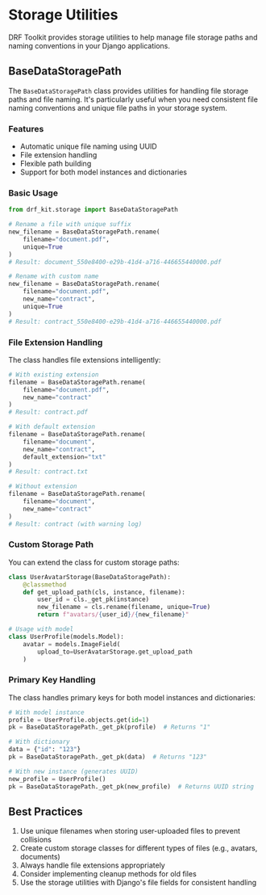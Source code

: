 # Storage Utilities

DRF Toolkit provides storage utilities to help manage file storage paths and naming conventions in your Django applications.

## BaseDataStoragePath

The `BaseDataStoragePath` class provides utilities for handling file storage paths and file naming. It's particularly useful when you need consistent file naming conventions and unique file paths in your storage system.

### Features

- Automatic unique file naming using UUID
- File extension handling
- Flexible path building
- Support for both model instances and dictionaries

### Basic Usage

```python
from drf_kit.storage import BaseDataStoragePath

# Rename a file with unique suffix
new_filename = BaseDataStoragePath.rename(
    filename="document.pdf",
    unique=True
)
# Result: document_550e8400-e29b-41d4-a716-446655440000.pdf

# Rename with custom name
new_filename = BaseDataStoragePath.rename(
    filename="document.pdf",
    new_name="contract",
    unique=True
)
# Result: contract_550e8400-e29b-41d4-a716-446655440000.pdf
```

### File Extension Handling

The class handles file extensions intelligently:

```python
# With existing extension
filename = BaseDataStoragePath.rename(
    filename="document.pdf",
    new_name="contract"
)
# Result: contract.pdf

# With default extension
filename = BaseDataStoragePath.rename(
    filename="document",
    new_name="contract",
    default_extension="txt"
)
# Result: contract.txt

# Without extension
filename = BaseDataStoragePath.rename(
    filename="document",
    new_name="contract"
)
# Result: contract (with warning log)
```

### Custom Storage Path

You can extend the class for custom storage paths:

```python
class UserAvatarStorage(BaseDataStoragePath):
    @classmethod
    def get_upload_path(cls, instance, filename):
        user_id = cls._get_pk(instance)
        new_filename = cls.rename(filename, unique=True)
        return f"avatars/{user_id}/{new_filename}"

# Usage with model
class UserProfile(models.Model):
    avatar = models.ImageField(
        upload_to=UserAvatarStorage.get_upload_path
    )
```

### Primary Key Handling

The class handles primary keys for both model instances and dictionaries:

```python
# With model instance
profile = UserProfile.objects.get(id=1)
pk = BaseDataStoragePath._get_pk(profile)  # Returns "1"

# With dictionary
data = {"id": "123"}
pk = BaseDataStoragePath._get_pk(data)  # Returns "123"

# With new instance (generates UUID)
new_profile = UserProfile()
pk = BaseDataStoragePath._get_pk(new_profile)  # Returns UUID string
```

## Best Practices

1. Use unique filenames when storing user-uploaded files to prevent collisions
2. Create custom storage classes for different types of files (e.g., avatars, documents)
3. Always handle file extensions appropriately
4. Consider implementing cleanup methods for old files
5. Use the storage utilities with Django's file fields for consistent handling